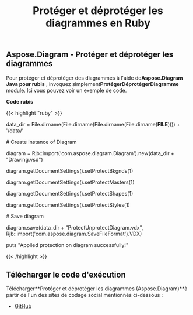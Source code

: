 ﻿---
title: Protéger et déprotéger les diagrammes en Ruby
type: docs
weight: 20
url: /fr/java/protect-and-unprotect-diagrams-in-ruby/
---
## **Aspose.Diagram - Protéger et déprotéger les diagrammes**
 Pour protéger et déprotéger des diagrammes à l'aide de**Aspose.Diagram Java pour rubis** , invoquez simplement**ProtégerDéprotégerDiagramme** module. Ici vous pouvez voir un exemple de code.

**Code rubis**

{{< highlight "ruby" >}}

 data_dir = File.dirname(File.dirname(File.dirname(File.dirname(__FILE__)))) + '/data/'

\# Create instance of Diagram

diagram = Rjb::import('com.aspose.diagram.Diagram').new(data_dir + "Drawing.vsd")

diagram.getDocumentSettings().setProtectBkgnds(1)

diagram.getDocumentSettings().setProtectMasters(1)

diagram.getDocumentSettings().setProtectShapes(1)

diagram.getDocumentSettings().setProtectStyles(1)

\# Save diagram

diagram.save(data_dir + "ProtectUnprotectDiagram.vdx", Rjb::import('com.aspose.diagram.SaveFileFormat').VDX)

puts "Applied protection on diagram successfully!"

{{< /highlight >}}
## **Télécharger le code d'exécution**
 Télécharger**Protéger et déprotéger les diagrammes (Aspose.Diagram)**à partir de l'un des sites de codage social mentionnés ci-dessous :

- [GitHub](https://github.com/asposediagram/Aspose.Diagram-for-Java/blob/master/Plugins/Aspose_Diagram_Java_for_Ruby/lib/asposediagramjava/Protection/protectunprotectdiagram.rb)
